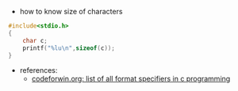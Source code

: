- how to know size of characters 
```c
#include<stdio.h>
{
    char c;
    printf("%lu\n",sizeof(c));
}
```

- references:
    - [codeforwin.org: list of all format specifiers in c programming](https://codeforwin.org/2015/05/list-of-all-format-specifiers-in-c-programming.html)